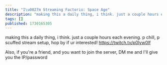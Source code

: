 ```yaml
---
title: "I\u0027m Streaming Factorio: Space Age"
description: "making this a daily thing, i think. just a couple hours each evening. p chill, p scuffed stream setup, hop by if ur interested!"
tags: []
published: 1730165305
---
```


making this a daily thing, i think. just a couple hours each evening. p chill, p scuffed stream setup, hop by if ur interested! <https://twitch.tv/p0lyw0lf>

Also, if you're a friend, and you want to join the server, DM me and I'll give you the IP/password
